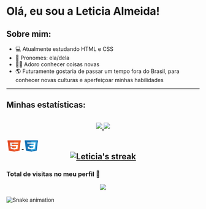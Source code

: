 <h1>Olá, eu sou a Leticia Almeida!</h1>
<h2> Sobre mim:</h2>
<ul>
  <li> 💻 Atualmente estudando HTML e CSS
  <li> 👧 Pronomes: ela/dela
  <li> 🕵️‍♀️ Adoro conhecer coisas novas
  <li> 🌎 Futuramente gostaria de passar um tempo fora do Brasil, para conhecer novas culturas e aperfeiçoar minhas habilidades
</ul>
<hr>

<h2> Minhas estatísticas: <h2>
<div align="center">
  <a href="https://github.com/programaticia">
  <img height="155em" src="https://github-readme-stats.vercel.app/api?username=programaticia&show_icons=true&theme=dracula&include_all_commits=true&count_private=true"/>
  <img height="155em" src="https://github-readme-stats.vercel.app/api/top-langs/?username=programaticia&layout=compact&langs_count=7&theme=dracula"/>
</div>
  
<div style="display: inline_block"><br>
  <img align="center" alt="Rafa-HTML" height="30" width="40" src="https://raw.githubusercontent.com/devicons/devicon/master/icons/html5/html5-original.svg">
  <img align="center" alt="Rafa-CSS" height="30" width="40" src="https://raw.githubusercontent.com/devicons/devicon/master/icons/css3/css3-original.svg">
</div> 
    
 <div align="center">
   <a href="https://github.com/programaticia/github-readme-streak-stats">
     <img alt="Leticia's streak" src="https://github-readme-streak-stats.herokuapp.com/?user=programaticia&theme=dracula&hide_border=true&stroke=0000&background=060A0CD0" width = "60%" />
    </a>
</div>
 
 <!--
<div> 
  <a href="https://www.youtube.com/channel/()" target="_blank"><img src="https://img.shields.io/badge/YouTube-FF0000?style=for-the-badge&logo=youtube&logoColor=white" target="_blank"></a>
  <a href="https://instagram.com/()" target="_blank"><img src="https://img.shields.io/badge/-Instagram-%23E4405F?style=for-the-badge&logo=instagram&logoColor=white" target="_blank"></a>
 	<a href="https://www.twitch.tv/()" target="_blank"><img src="https://img.shields.io/badge/Twitch-9146FF?style=for-the-badge&logo=twitch&logoColor=white" target="_blank"></a>
 <a href="https://discord.gg/()" target="_blank"><img src="https://img.shields.io/badge/Discord-7289DA?style=for-the-badge&logo=discord&logoColor=white" target="_blank"></a> 
  <a href = "mailto:programaticia@gmail.com"><img src="https://img.shields.io/badge/-Gmail-%23333?style=for-the-badge&logo=gmail&logoColor=white" target="_blank"></a>
  <a href="https://www.linkedin.com/in/()" target="_blank"><img src="https://img.shields.io/badge/-LinkedIn-%230077B5?style=for-the-badge&logo=linkedin&logoColor=white" target="_blank"></a> 
  -->
  <!--
  <p align="center">
  <img width=100% src="https://github-profile-trophy.vercel.app/?username=programaticia&bg_color=000080&column=7"/>
</p>
-->
  <h3>Total de visitas no meu perfil 🔎 </h3>
 <p align="center"> 
   <img alingn="center" src="https://profile-counter.glitch.me/programaticia/count.svg" />
 </p>
  
  ![Snake animation](https://github.com/programaticia/programaticia/blob/output/github-contribution-grid-snake.svg)

  
  

